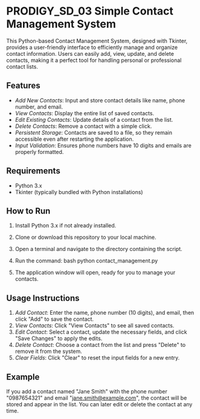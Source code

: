 # PRODIGY_SD_03 Simple Contact Management System

This Python-based Contact Management System, designed with Tkinter, provides a user-friendly interface to efficiently manage and organize contact information. Users can easily add, view, update, and delete contacts, making it a perfect tool for handling personal or professional contact lists.

## Features

- *Add New Contacts*: Input and store contact details like name, phone number, and email.
- *View Contacts*: Display the entire list of saved contacts.
- *Edit Existing Contacts*: Update details of a contact from the list.
- *Delete Contacts*: Remove a contact with a simple click.
- *Persistent Storage*: Contacts are saved to a file, so they remain accessible even after restarting the application.
- *Input Validation*: Ensures phone numbers have 10 digits and emails are properly formatted.

## Requirements

- Python 3.x
- Tkinter (typically bundled with Python installations)

## How to Run

1. Install Python 3.x if not already installed.
2. Clone or download this repository to your local machine.
3. Open a terminal and navigate to the directory containing the script.
4. Run the command:
   bash
   python contact_management.py
   
5. The application window will open, ready for you to manage your contacts.

## Usage Instructions

1. *Add Contact*: Enter the name, phone number (10 digits), and email, then click "Add" to save the contact.
2. *View Contacts*: Click "View Contacts" to see all saved contacts.
3. *Edit Contact*: Select a contact, update the necessary fields, and click "Save Changes" to apply the edits.
4. *Delete Contact*: Choose a contact from the list and press "Delete" to remove it from the system.
5. *Clear Fields*: Click "Clear" to reset the input fields for a new entry.

## Example

If you add a contact named "Jane Smith" with the phone number "0987654321" and email "jane.smith@example.com", the contact will be stored and appear in the list. You can later edit or delete the contact at any time.
